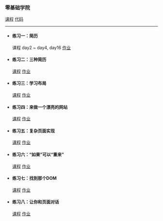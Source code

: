 
### 零基础学院

<a href="http://ife.baidu.com/college/detail/id/5" target="_blank">课程</a> [代码](https://github.com/xclazy/2018IFE/tree/master/basis)

---------------

* #### 练习一：简历

    课程 day2 ~ day4, day16 <a href="https://xclazy.github.io/2018IFE/basis/1/index.html" target="_blank">作业</a>


* #### 练习二：三种简历

    <a href="http://ife.baidu.com/course/detail/id/40" target="_blank">课程</a> <a href="https://xclazy.github.io/2018IFE/basis/2/resume.html" target="_blank">作业</a>

* #### 练习三：学习布局

    <a href="http://ife.baidu.com/course/detail/id/42" target="_blank">课程</a> <a href="https://xclazy.github.io/2018IFE/basis/3/index.html" target="_blank">作业</a>
    
* #### 练习四：来做一个漂亮的网站

    <a href="http://ife.baidu.com/course/detail/id/43" target="_blank">课程</a> <a href="https://xclazy.github.io/2018IFE/basis/4/index.html" target="_blank">作业</a>
    
* #### 练习五：复杂页面实现

    <a href="http://ife.baidu.com/course/detail/id/44" target="_blank">课程</a> <a href="https://xclazy.github.io/2018IFE/basis/5/index.html" target="_blank">作业</a>
    
* #### 练习六：“如果”可以“重来”

    <a href="http://ife.baidu.com/course/detail/id/46" target="_blank">课程</a> <a href="https://xclazy.github.io/2018IFE/basis/6/index.html" target="_blank">作业</a>
    
* #### 练习七：找到那个DOM

    <a href="http://ife.baidu.com/course/detail/id/47" target="_blank">课程</a> <a href="https://xclazy.github.io/2018IFE/basis/7/index.html" target="_blank">作业</a>
    
* #### 练习八：让你和页面对话

    <a href="http://ife.baidu.com/course/detail/id/49" target="_blank">课程</a> <a href="https://xclazy.github.io/2018IFE/basis/8/index.html" target="_blank">作业</a>